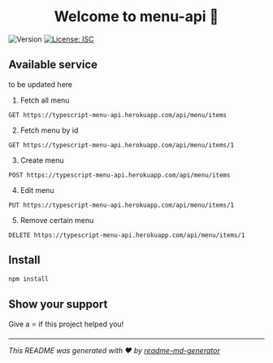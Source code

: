 <h1 align="center">Welcome to menu-api 👋</h1>
<p>
  <img alt="Version" src="https://img.shields.io/badge/version-1.0.0-blue.svg?cacheSeconds=2592000" />
  <a href="#" target="_blank">
    <img alt="License: ISC" src="https://img.shields.io/badge/License-ISC-yellow.svg" />
  </a>
</p>

## Available service

to be updated here

1. Fetch all menu
```
GET https://typescript-menu-api.herokuapp.com/api/menu/items
```

2. Fetch menu by id
```
GET https://typescript-menu-api.herokuapp.com/api/menu/items/1
```

3. Create menu
```
POST https://typescript-menu-api.herokuapp.com/api/menu/items
```

4. Edit menu
```
PUT https://typescript-menu-api.herokuapp.com/api/menu/items/1
```

5. Remove certain menu
```
DELETE https://typescript-menu-api.herokuapp.com/api/menu/items/1
```

## Install

```sh
npm install
```

## Show your support

Give a ⭐️ if this project helped you!

***
_This README was generated with ❤️ by [readme-md-generator](https://github.com/kefranabg/readme-md-generator)_